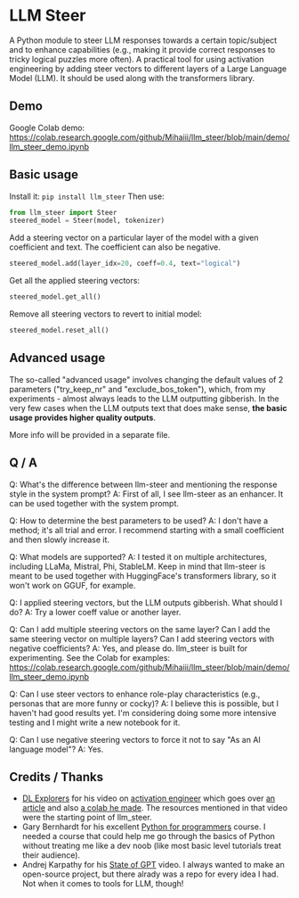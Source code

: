 # LLM Steer
A Python module to steer LLM responses towards a certain topic/subject and to enhance capabilities (e.g., making it provide correct responses to tricky logical puzzles more often).
A practical tool for using activation engineering by adding steer vectors to different layers of a Large Language Model (LLM).
It should be used along with the transformers library.
## Demo
Google Colab demo: https://colab.research.google.com/github/Mihaiii/llm_steer/blob/main/demo/llm_steer_demo.ipynb

## Basic usage
Install it: `pip install llm_steer`
Then use:
```python
from llm_steer import Steer
steered_model = Steer(model, tokenizer)
```
Add a steering vector on a particular layer of the model with a given coefficient and text.
The coefficient can also be negative.
```python
steered_model.add(layer_idx=20, coeff=0.4, text="logical")
```
Get all the applied steering vectors:
```python
steered_model.get_all()
```
Remove all steering vectors to revert to initial model:
```python
steered_model.reset_all()
```

## Advanced usage
The so-called "advanced usage" involves changing the default values of 2 parameters ("try_keep_nr" and "exclude_bos_token"), which, from my experiments - almost always leads to the LLM outputting gibberish. In the very few cases when the LLM outputs text that does make sense, **the basic usage provides higher quality outputs**.

More info will be provided in a separate file.

## Q / A
Q: What's the difference between llm-steer and mentioning the response style in the system prompt?
A: First of all, I see llm-steer as an enhancer. It can be used together with the system prompt.

Q: How to determine the best parameters to be used?
A: I don't have a method; it's all trial and error. I recommend starting with a small coefficient and then slowly increase it.

Q: What models are supported?
A: I tested it on multiple architectures, including LLaMa, Mistral, Phi, StableLM.
Keep in mind that llm-steer is meant to be used together with HuggingFace's transformers library, so it won't work on GGUF, for example.

Q: I applied steering vectors, but the LLM outputs gibberish. What should I do?
A: Try a lower coeff value or another layer.

Q: Can I add multiple steering vectors on the same layer? Can I add the same steering vector on multiple layers? Can I add steering vectors with negative coefficients?
A: Yes, and please do. llm_steer is built for experimenting.
See the Colab for examples: https://colab.research.google.com/github/Mihaiii/llm_steer/blob/main/demo/llm_steer_demo.ipynb

Q: Can I use steer vectors to enhance role-play characteristics (e.g., personas that are more funny or cocky)?
A: I believe this is possible, but I haven't had good results yet. I'm considering doing some more intensive testing and I might write a new notebook for it.

Q: Can I use negative steering vectors to force it not to say "As an AI language model"?
A: Yes.

## Credits / Thanks
- [DL Explorers](https://www.youtube.com/@DLExplorers-lg7dt) for his video on [activation engineer](https://www.youtube.com/watch?v=J2Gx6FFEaRY&t=29s) which goes over [an article](https://www.greaterwrong.com/posts/5spBue2z2tw4JuDCx/steering-gpt-2-xl-by-adding-an-activation-vector) and also [a colab he made](https://colab.research.google.com/github/githubpradeep/notebooks/blob/main/activation_engineering.ipynb). The resources mentioned in that video were the starting point of llm_steer.
- Gary Bernhardt for his excellent [Python for programmers](https://www.executeprogram.com/courses/python-for-programmers) course. I needed a course that could help me go through the basics of Python without treating me like a dev noob (like most basic level tutorials treat their audience).
- Andrej Karpathy for his [State of GPT](https://www.youtube.com/watch?v=bZQun8Y4L2A) video. I always wanted to make an open-source project, but there alrady was a repo for every idea I had. Not when it comes to tools for LLM, though!
